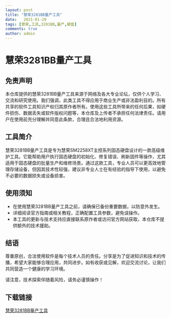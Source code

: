 ```yaml
---
layout: post
title: "慧荣3281BB量产工具"
date:   2021-01-29
tags: [慧荣,工具,3281BB,量产,硬盘]
comments: true
author: admin
---
```

# 慧荣3281BB量产工具

## 免责声明
本仓库提供的慧荣3281BB量产工具来源于网络及各大专业论坛，仅供个人学习、交流和研究使用。我们强调，此类工具不得应用于商业生产或非法盈利目的。所有共享的软件工具知识产权归其原作者所有。使用这些工具所带来的任何后果，如硬件损伤、数据丢失或软件版权问题等，本仓库及上传者不承担任何法律责任。请用户在使用前充分理解并同意此条款，合理且合法地利用资源。

## 工具简介
慧荣3281BB量产工具是专为慧荣SM2258XT主控系列固态硬盘设计的一款高级维护工具。它能帮助用户执行固态硬盘的初始化、修复错误、刷新固件等操作，尤其适用于固态硬盘的批量生产和维修场景。通过这款工具，专业人员可以更高效地管理存储设备，但因其技术性较强，建议非专业人士在有经验的指导下使用，以避免不必要的数据损失或设备损害。

## 使用须知
- 在使用慧荣3281BB量产工具之前，请确保已备份重要数据，以防意外发生。
- 详细阅读官方指南或相关教程，正确配置工具参数，避免误操作。
- 本工具的更新与技术支持应直接联系原作者或访问官方网站获取，本仓库不提供额外的技术援助。

## 结语
尊重原创，合法使用软件是每个技术人员的责任。分享是为了促进知识和技术的传播，希望大家能够合理应用，共同进步。如有收获或见解，欢迎交流讨论，让我们共同营造一个健康的学习环境。

请注意，技术探索伴随着风险，请务必谨慎操作！

## 下载链接

[慧荣3281BB量产工具](https://pan.quark.cn/s/724025f3c9a9)